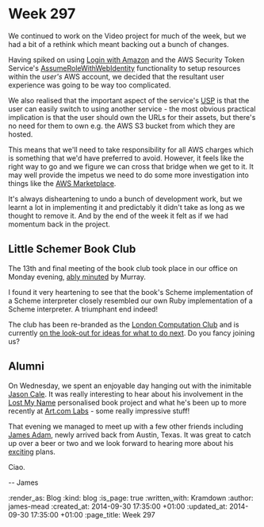 Week 297
========

We continued to work on the Video project for much of the week, but we had a bit of a rethink which meant backing out a bunch of changes.

Having spiked on using [Login with Amazon][] and the AWS Security Token Service's [AssumeRoleWithWebIdentity][] functionality to setup resources within the _user's_ AWS account, we decided that the resultant user experience was going to be way too complicated.

We also realised that the important aspect of the service's [USP][] is that the user can easily switch to using another service - the most obvious practical implication is that the user should own the URLs for their assets, but there's no need for them to own e.g. the AWS S3 bucket from which they are hosted.

This means that we'll need to take responsibility for all AWS charges which is something that we'd have preferred to avoid. However, it feels like the right way to go and we figure we can cross that bridge when we get to it. It may well provide the impetus we need to do some more investigation into things like the [AWS Marketplace][].

It's always disheartening to undo a bunch of development work, but we learnt a lot in implementing it and predictably it didn't take as long as we thought to remove it. And by the end of the week it felt as if we had momentum back in the project.


## Little Schemer Book Club

The 13th and final meeting of the book club took place in our office on Monday evening, [ably minuted][Little Schemer Meeting 13] by Murray.

I found it very heartening to see that the book's Scheme implementation of a Scheme interpreter closely resembled our own Ruby implementation of a Scheme interpreter. A triumphant end indeed!

The club has been re-branded as the [London Computation Club][] and is currently [on the look-out for ideas for what to do next][Little Schemer what next]. Do you fancy joining us?


## Alumni

On Wednesday, we spent an enjoyable day hanging out with the inimitable [Jason Cale][]. It was really interesting to hear about his involvement in the [Lost My Name][] personalised book project and what he's been up to more recently at [Art.com Labs][] - some really impressive stuff!

That evening we managed to meet up with a few other friends including [James Adam][], newly arrived back from Austin, Texas. It was great to catch up over a beer or two and we look forward to hearing more about his [exciting][] plans.

Ciao.

-- James


[Login with Amazon]: https://login.amazon.com/
[AssumeRoleWithWebIdentity]: http://docs.aws.amazon.com/STS/latest/APIReference/API_AssumeRoleWithWebIdentity.html
[USP]: /week-295#usp
[AWS Marketplace]: https://aws.amazon.com/marketplace
[Little Schemer Meeting 13]: https://groups.google.com/forum/#!topic/london-computation-club/4WeajK29_hY
[London Computation Club]: https://groups.google.com/forum/#!forum/london-computation-club
[Little Schemer what next]: https://groups.google.com/forum/#!topic/london-computation-club/4ari5vK15Kc
[Jason Cale]: http://jasoncale.com/
[Lost My Name]: https://beta.lostmy.name/
[Art.com Labs]: http://corporate.art.com/artlabs/
[James Adam]: http://interblah.net/
[exciting]: http://exciting.io/


:render_as: Blog
:kind: blog
:is_page: true
:written_with: Kramdown
:author: james-mead
:created_at: 2014-09-30 17:35:00 +01:00
:updated_at: 2014-09-30 17:35:00 +01:00
:page_title: Week 297

